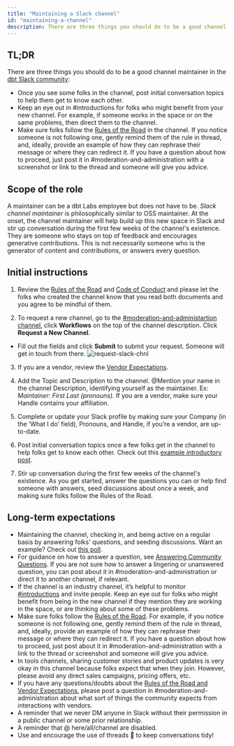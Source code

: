 ```yaml
---
title: "Maintaining a Slack channel"
id: "maintaining-a-channel"
description: There are three things you should do to be a good channel maintainer in the dbt Slack community
---
```


## TL;DR

There are three things you should do to be a good channel maintainer in the [dbt Slack community](https://community.getdbt.com/):

- Once you see some folks in the channel, post initial conversation topics to help them get to know each other.
- Keep an eye out in #introductions for folks who might benefit from your new channel. For example, if someone works in the space or on  the same problems, then direct them to the channel.
- Make sure folks follow the [Rules of the Road](https://docs.getdbt.com/docs/contributing/slack-rules-of-the-road) in the channel. If you notice someone is not following one, gently remind them of the rule in thread, and, ideally, provide an example of how they can rephrase their message or where they can redirect it.  If you have a question about how to proceed, just post it in #moderation-and-administration with a screenshot or link to the thread and someone will give you advice.

## Scope of the role

A maintainer can be a dbt Labs employee but does not have to be. *Slack channel maintainer* is philosophically similar to OSS maintainer. At the onset, the channel maintainer will help build up this new space in Slack and stir up conversation during the first few weeks of the channel's existence. They are someone who stays on top of feedback and encourages generative contributions. This is not necessarily someone who is the generator of content and contributions, or answers every question.

## Initial instructions

1. Review the [Rules of the Road](/community/resources/community-rules-of-the-road) and [Code of Conduct](/community/resources/code-of-conduct) and please let the folks who created the channel know that you read both documents and you agree to be mindful of them.

2. To request a new channel, go to the [#moderation-and-administartion channel](https://getdbt.slack.com/archives/C02JJ8N822H), click **Workflows** on the top of the channel description. Click **Request a New Channel**.
  - Fill out the fields and click **Submit** to submit your request. Someone will get in touch from there.
![request-slack-chnl](https://github.com/siljamardla/docs.getdbt.com/assets/89008547/b14abc52-4164-40a8-b48a-e8061fb4b51a)

3. If you are a vendor, review the [Vendor Expectations](community/resources/community-rules-of-the-road#vendor-expectations).

4. Add the Topic and Description to the channel. @Mention your name in the channel Description, identifying yourself as the maintainer. Ex: *Maintainer: First Last (pronouns).* If you are a vendor, make sure your Handle contains your affiliation.

5. Complete or update your Slack profile by making sure your Company (in the ‘What I do’ field), Pronouns, and Handle, if you’re a vendor, are up-to-date.

6. Post initial conversation topics once a few folks get in the channel to help folks get to know each other. Check out this [example introductory post](https://getdbt.slack.com/archives/C02FXAZRRDW/p1632407767005000).

7. Stir up conversation during the first few weeks of the channel's existence. As you get started, answer the questions you can or help find someone with answers, seed discussions about once a week, and making sure folks follow the Rules of the Road.

## Long-term expectations

- Maintaining the channel, checking in, and being active on a regular basis by answering folks' questions, and seeding discussions. Want an example? Check out [this poll](https://getdbt.slack.com/archives/C022A67TLFL/p1628279819038800).
- For guidance on how to answer a question, see [Answering Community Questions](https://www.getdbt.com/community/answering-community-questions). If you are not sure how to answer a lingering or unanswered question, you can post about it in #moderation-and-administration or direct it to another channel, if relevant.
- If the channel is an industry channel, it’s helpful to monitor [#introductions](https://getdbt.slack.com/archives/CETJLH1V3) and invite people. Keep an eye out for folks who might benefit from being in the new channel if they mention they are working in the space, or are thinking about some of these problems.
- Make sure folks follow the [Rules of the Road](https://docs.getdbt.com/docs/contributing/slack-rules-of-the-road). For example, if you notice someone is not following one, gently remind them of the rule in thread, and, ideally, provide an example of how they can rephrase their message or where they can redirect it.  If you have a question about how to proceed, just post about it in #moderation-and-administration with a link to the thread or screenshot and someone will give you advice.
- In tools channels, sharing customer stories and product updates is very okay in this channel because folks expect that when they join. However, please avoid any direct sales campaigns, pricing offers, etc.
- If you have any questions/doubts about the [Rules of the Road and Vendor Expectations](/community/resources/community-rules-of-the-road), please post a question in #moderation-and-administration about what sort of things the community expects from interactions with vendors.
- A reminder that we never DM anyone in Slack without their permission in a public channel or some prior relationship.
- A reminder that @ here/all/channel are disabled.
- Use and encourage the use of threads 🧵 to keep conversations tidy!
